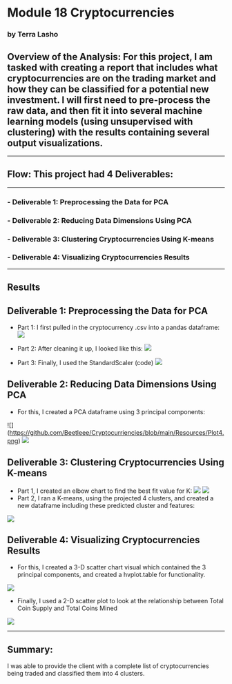 # Module 18 Cryptocurrencies
### by Terra Lasho 
## Overview of the Analysis: For this project, I am tasked with creating a report that includes what cryptocurrencies are on the trading market and how they can be classified for a potential new investment.  I will first need to pre-process the raw data, and then fit it into several machine learning models (using unsupervised with clustering) with the results containing several output visualizations.
-----------------------------------------------------------------------------------------------------------------------------------
## Flow:  This project had 4 Deliverables:
------------------------------------------------------------------------------------------------------------------------------------
### - Deliverable 1: Preprocessing the Data for PCA
### - Deliverable 2: Reducing Data Dimensions Using PCA
### - Deliverable 3: Clustering Cryptocurrencies Using K-means
### - Deliverable 4: Visualizing Cryptocurrencies Results
-----------------------------------------------------------------------------------------------------------------------------------
## Results
## Deliverable 1: Preprocessing the Data for PCA
-	Part 1: I first pulled in the cryptocurrency .csv into a pandas dataframe:
![](https://github.com/Beetleee/Cryptocurriencies/blob/main/Resources/Plot1.png)

-	Part 2: After cleaning it up, I looked like this:
![](https://github.com/Beetleee/Cryptocurriencies/blob/main/Resources/Plot2.png)

-	Part 3: Finally, I used the StandardScaler (code)
![](https://github.com/Beetleee/Cryptocurriencies/blob/main/Resources/Plot3.png)


## Deliverable 2: Reducing Data Dimensions Using PCA
-	For this, I created a PCA dataframe using 3 principal components: 

![] (https://github.com/Beetleee/Cryptocurriencies/blob/main/Resources/Plot4.png)
![](https://github.com/Beetleee/Cryptocurriencies/blob/main/Resources/Plot4_5.png)


## Deliverable 3: Clustering Cryptocurrencies Using K-means
-	Part 1, I created an elbow chart to find the best fit value for K:
![](https://github.com/Beetleee/Cryptocurriencies/blob/main/Resources/Plot5.png)
![](https://github.com/Beetleee/Cryptocurriencies/blob/main/Resources/Plot5_5.png)
-	Part 2, I ran a K-means, using the projected 4 clusters, and created a new dataframe including these predicted cluster and features:

![](https://github.com/Beetleee/Cryptocurriencies/blob/main/Resources/Plot6.png)

## Deliverable 4: Visualizing Cryptocurrencies Results
-	For this, I created a 3-D scatter chart visual which contained the 3 principal components, and created a hvplot.table for functionality.

![](https://github.com/Beetleee/Cryptocurriencies/blob/main/Resources/Plot7.png)


-	Finally, I used a 2-D scatter plot to look at the relationship between Total Coin Supply and Total Coins Mined 

![](https://github.com/Beetleee/Cryptocurriencies/blob/main/Resources/Plot8.png)


-----------------------------------------------------------------------------------------------------------------------------------------

## Summary:
I was able to provide the client with a complete list of cryptocurrencies being traded and classified them into 4 clusters.
